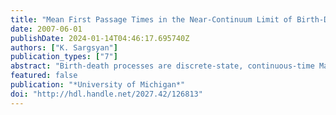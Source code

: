 ```yaml
---
title: "Mean First Passage Times in the Near-Continuum Limit of Birth-Death Processes"
date: 2007-06-01
publishDate: 2024-01-14T04:46:17.695740Z
authors: ["K. Sargsyan"]
publication_types: ["7"]
abstract: "Birth-death processes are discrete-state, continuous-time Markov jump processes with one-step jumps. In this work, first passage times in birth-death processes and their near-continuum (i.e., large system size) limit processes are investigated. Mean first passage time to the absorbing zero-state or mean extinction time is an exponentially large quantity with exponent that is proportional to the system size, provided that there is at least one stable state in the full-continuum, deterministic limit of the system. On the epidemiological SIS model, it is illustrated that the associated diffusion process, i.e., the near-continuum limit of the underlying Markov jump process, leads to an exponential mean extinction time, but with a different exponent, independent of the system size. Since the extinction is a rare event, large deviations principles are introduced and used in order to obtain the above-mentioned exponents bypassing the exact solutions; these solutions may not be available for multistep or multidimensional Markov jump processes. Another sample model, the Schlogl model of chemical kinetics is used as a benchmark one. The deterministic description of this model exhibits bistability, hence the sporadic, fluctuation-driven switches between two 'stable' states are rare events or large deviations. The main novel result of this work concerns multistable models. It is shown that the most likely path between two states is not necessarily the most dominant one for the mean first passage time. The latter may be dominated by the so-called trapped paths, i.e., the paths that are first trapped in a neighborhood of another stable state for a long time."
featured: false
publication: "*University of Michigan*"
doi: "http://hdl.handle.net/2027.42/126813"
---
```


